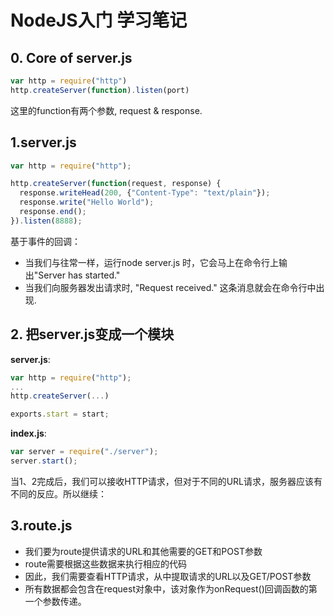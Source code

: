 # NodeJS入门 学习笔记

## 0. Core of server.js

```javascript
var http = require("http")
http.createServer(function).listen(port)
```
这里的function有两个参数, request & response.

## 1.server.js
```javascript
var http = require("http");

http.createServer(function(request, response) {
  response.writeHead(200, {"Content-Type": "text/plain"});
  response.write("Hello World");
  response.end();
}).listen(8888);
```
基于事件的回调：
- 当我们与往常一样，运行node server.js 时，它会马上在命令行上输出"Server has started."
- 当我们向服务器发出请求时, "Request received." 这条消息就会在命令行中出现.

## 2. 把server.js变成一个模块
**server.js**:
```javascript
var http = require("http");
...
http.createServer(...)

exports.start = start;
```
**index.js**:
```javascript
var server = require("./server");
server.start();
```
当1、2完成后，我们可以接收HTTP请求，但对于不同的URL请求，服务器应该有不同的反应。所以继续：

## 3.route.js
- 我们要为route提供请求的URL和其他需要的GET和POST参数
- route需要根据这些数据来执行相应的代码
- 因此，我们需要查看HTTP请求，从中提取请求的URL以及GET/POST参数
- 所有数据都会包含在request对象中，该对象作为onRequest()回调函数的第一个参数传递。

